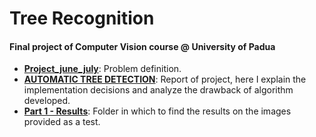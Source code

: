 # Tree Recognition
#### Final project of Computer Vision course @ University of Padua

- __[Project_june_july][1]__: Problem definition.
- __[AUTOMATIC TREE DETECTION][2]__: Report of project, here I explain the implementation decisions and analyze the drawback of algorithm developed.
- __[Part 1 - Results][3]__: Folder in which to find the results on the images provided as a test.

[1]:https://github.com/gianmarcobortolami/tree-recognition/blob/main/Project_june_july.pdf
[2]:https://github.com/gianmarcobortolami/tree-recognition/blob/main/AUTOMATIC%20TREE%20DETECTION%20-%20Gianmarco%20Bortolami.pdf
[3]:https://github.com/gianmarcobortolami/tree-recognition/tree/main/Part%201%20-%20Results
